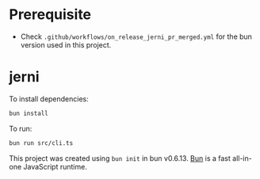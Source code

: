 # Prerequisite

- Check `.github/workflows/on_release_jerni_pr_merged.yml` for the bun version used in this project.

# jerni

To install dependencies:

```bash
bun install
```

To run:

```bash
bun run src/cli.ts
```

This project was created using `bun init` in bun v0.6.13. [Bun](https://bun.sh) is a fast all-in-one JavaScript runtime.
